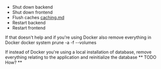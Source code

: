 - Shut down backend
- Shut down frontend
- Flush caches [caching.md](caching.md)
- Restart backend
- Restart frontend

If that doesn't help and if you're using Docker also remove everything in Docker
docker system prune -a -f --volumes 

If instead of Docker you're using a local installation of database, remove everything relating to the application and  reinitialize the database ** TODO How? **
